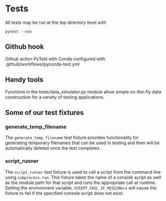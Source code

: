 # Tests

All tests may be run at the top directory level with

```commandline
pytest --cov
```

## Github hook

Github action PyTest with Conda configured with .github/workflows/pyconda-test.yml

## Handy tools

Functions in the tests/data_simulator.py module allow simple on-the-fly data
construction for a variety of testing applications.

## Some of our test fixtures

### generate_temp_filename

The `generate_temp_filename` test fixture provides functionality for generating
temporary filenames that can be used in testing and then will be automatically
deleted once the test completes.

### script_runner

The `script_runner` test fixture is used to call a script from the command line using
`subprocess.run`.  This fixture takes the name of a console script as well as the
module path for that script and runs the appropriate call at runtime.  Setting the
environment variable, `SCRIPT_FAIL_IF_MISSING=1` will cause the fixture to fail if the
specified console script does not exist.
